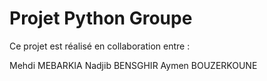 # Projet Python Groupe

Ce projet est réalisé en collaboration entre :

Mehdi MEBARKIA
Nadjib BENSGHIR
Aymen BOUZERKOUNE